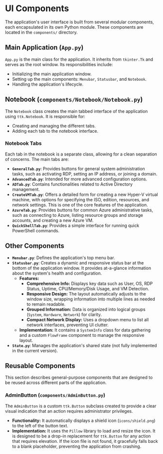 # UI Components

The application's user interface is built from several modular components, each encapsulated in its own Python module. These components are located in the `components/` directory.

## Main Application (`App.py`)

`App.py` is the main class for the application. It inherits from `tkinter.Tk` and serves as the root window. Its responsibilities include:
- Initializing the main application window.
- Setting up the main components: `Menubar`, `Statusbar`, and `Notebook`.
- Handling the application's lifecycle.

## Notebook (`components/Notebook/Notebook.py`)

The `Notebook` class creates the main tabbed interface of the application using `ttk.Notebook`. It is responsible for:
- Creating and managing the different tabs.
- Adding each tab to the notebook interface.

### Notebook Tabs

Each tab in the notebook is a separate class, allowing for a clean separation of concerns. The main tabs are:

- **`GeneralTab.py`**: Provides buttons for general system administration tasks, such as activating RDP, setting an IP address, or joining a domain.
- **`AdvancedTab.py`**: Intended for more advanced configuration options.
- **`ADTab.py`**: Contains functionalities related to Active Directory management.
- **`CreateVMTab.py`**: Offers a detailed form for creating a new Hyper-V virtual machine, with options for specifying the ISO, edition, resources, and network settings. This is one of the core features of the application.
- **`AzureTab.py`**: Provides buttons for common Azure administrative tasks, such as connecting to Azure, listing resource groups and storage accounts, and creating a new Azure VM.
- **`QuickShellTab.py`**: Provides a simple interface for running quick PowerShell commands.

## Other Components

- **`Menubar.py`**: Defines the application's top menu bar.
- **`Statusbar.py`**: Creates a dynamic and responsive status bar at the bottom of the application window. It provides at-a-glance information about the system's health and configuration.
  - **Features:**
    - **Comprehensive Info:** Displays key data such as User, OS, RDP Status, Uptime, CPU/Memory/Disk Usage, and VM Detection.
    - **Responsive Design:** The layout automatically adjusts to the window size, wrapping information into multiple lines as needed to remain readable.
    - **Grouped Information:** Data is organized into logical groups (`System`, `Hardware`, `Network`) for clarity.
    - **Compact Network Display:** Uses a dropdown menu to list all network interfaces, preventing UI clutter.
  - **Implementation:** It contains a `SystemInfo` class for data gathering and a custom `FlowFrame` component to manage the responsive layout.
- **`State.py`**: Manages the application's shared state (not fully implemented in the current version).

## Reusable Components

This section describes general-purpose components that are designed to be reused across different parts of the application.

### AdminButton (`components/AdminButton.py`)

The `AdminButton` is a custom `ttk.Button` subclass created to provide a clear visual indication that an action requires administrator privileges.

- **Functionality:** It automatically displays a shield icon (`icons/shield.png`) to the left of the button text.
- **Implementation:** It uses the `Pillow` library to load and resize the icon. It is designed to be a drop-in replacement for `ttk.Button` for any action that requires elevation. If the icon file is not found, it gracefully falls back to a blank placeholder, preventing the application from crashing.

